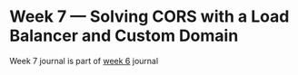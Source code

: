 # Week 7 — Solving CORS with a Load Balancer and Custom Domain

Week 7 journal is part of [week 6](week6.md) journal
